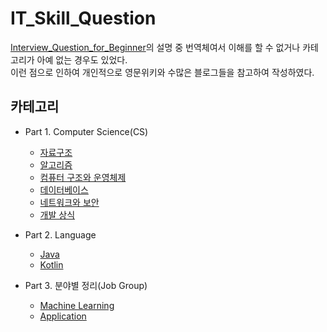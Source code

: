 # IT_Skill_Question

[Interview_Question_for_Beginner](https://github.com/JaeYeopHan/Interview_Question_for_Beginner)의 설명 중 번역체여서 이해를 할 수 없거나 카테고리가 아예 없는 경우도 있었다.   
이런 점으로 인하여 개인적으로 영문위키와 수많은 블로그들을 참고하여 작성하였다.   

## 카테고리

+ Part 1. Computer Science(CS)
  + [자료구조](https://github.com/ii200400/IT_Skill_Question/tree/master/CS/DataStructure)
  + [알고리즘](https://github.com/ii200400/IT_Skill_Question/tree/master/CS/Algorithm)
  + [컴퓨터 구조와 운영체제](https://github.com/ii200400/IT_Skill_Question/tree/master/CS/OS)
  + [데이터베이스](https://github.com/ii200400/IT_Skill_Question/tree/master/CS/Database)
  + [네트워크와 보안](https://github.com/ii200400/IT_Skill_Question/tree/master/CS/Network)
  + [개발 상식](https://github.com/ii200400/IT_Skill_Question/tree/master/CS/Development_common_sense)
  
+ Part 2. Language
  + [Java](https://github.com/ii200400/IT_Skill_Question/tree/master/Language/Java)
  + [Kotlin](https://github.com/ii200400/IT_Skill_Question/tree/master/Language/Kotlin)
  
+ Part 3. 분야별 정리(Job Group)
  + [Machine Learning](https://github.com/ii200400/Tensorflow_Tutorial)
  + [Application](https://github.com/ii200400/IT_Skill_Question/tree/master/JobGroup/Application)


